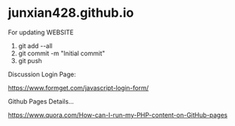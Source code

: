 # junxian428.github.io

For updating WEBSITE

1. git add --all
2. git commit -m "Initial commit"
3. git push 

Discussion
Login Page:

https://www.formget.com/javascript-login-form/

Github Pages Details...

https://www.quora.com/How-can-I-run-my-PHP-content-on-GitHub-pages
